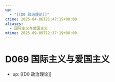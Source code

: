 ```yaml
---
up:
  - "[[D0 政治理论]]"
ctime: 2025-04-06T21:47:15+08:00
aliases:
  - 国际主义与爱国主义
mtime: 2025-09-09T12:37:19+08:00
---
```


# D069 国际主义与爱国主义

- up: [[D0 政治理论]]
